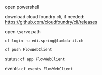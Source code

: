 
open powershell

download cloud foundry cli, if needed:
https://github.com/cloudfoundry/cli/releases

open `\serve` path

````cf login -u edi.spring@lambda-it.ch````

````cf push FlowWebClient````

status:
``cf app FlowWebClient``

events:
``cf events FlowWebClient``
